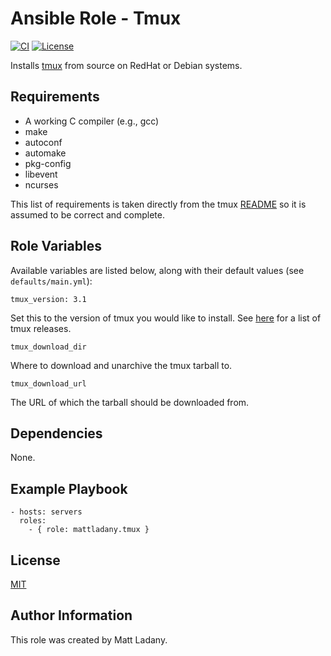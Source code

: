 # Ansible Role - Tmux

[![CI](https://github.com/geerlingguy/ansible-role-ntp/workflows/CI/badge.svg?event=push)](https://github.com/mattladany/ansible-role-tmux/actions?query=workflow%3ACI)
[![License](https://img.shields.io/badge/License-MIT-blue.svg)](https://raw.githubusercontent.com/mattladany/ansible-role-tmux/master/LICENSE)

Installs [tmux](https://github.com/tmux/tmux/wiki) from source on RedHat or Debian systems.

## Requirements

- A working C compiler (e.g., gcc)
- make
- autoconf
- automake
- pkg-config
- libevent
- ncurses

This list of requirements is taken directly from the tmux [README](https://raw.githubusercontent.com/tmux/tmux/master/README) so it is assumed to be correct and complete.

## Role Variables

Available variables are listed below, along with their default values (see ```defaults/main.yml```):

```tmux_version: 3.1```

Set this to the version of tmux you would like to install. See [here](https://github.com/tmux/tmux/releases) for a list of tmux releases.

```tmux_download_dir```

Where to download and unarchive the tmux tarball to.

```tmux_download_url```

The URL of which the tarball should be downloaded from.

## Dependencies

None.

## Example Playbook

```
- hosts: servers
  roles:
    - { role: mattladany.tmux }
 ```

## License

[MIT](https://raw.githubusercontent.com/mattladany/ansible-role-tmux/master/LICENSE)

## Author Information

This role was created by Matt Ladany.
